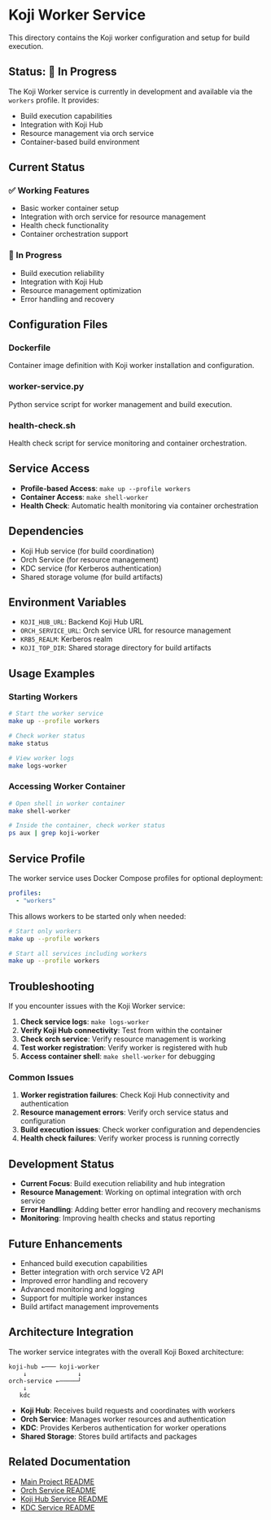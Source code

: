 # Koji Worker Service

This directory contains the Koji worker configuration and setup for build execution.

## Status: 🚧 In Progress

The Koji Worker service is currently in development and available via the `workers` profile. It provides:
- Build execution capabilities
- Integration with Koji Hub
- Resource management via orch service
- Container-based build environment

## Current Status

### ✅ Working Features
- Basic worker container setup
- Integration with orch service for resource management
- Health check functionality
- Container orchestration support

### 🚧 In Progress
- Build execution reliability
- Integration with Koji Hub
- Resource management optimization
- Error handling and recovery

## Configuration Files

### Dockerfile
Container image definition with Koji worker installation and configuration.

### worker-service.py
Python service script for worker management and build execution.

### health-check.sh
Health check script for service monitoring and container orchestration.

## Service Access

- **Profile-based Access**: `make up --profile workers`
- **Container Access**: `make shell-worker`
- **Health Check**: Automatic health monitoring via container orchestration

## Dependencies

- Koji Hub service (for build coordination)
- Orch Service (for resource management)
- KDC service (for Kerberos authentication)
- Shared storage volume (for build artifacts)

## Environment Variables

- `KOJI_HUB_URL`: Backend Koji Hub URL
- `ORCH_SERVICE_URL`: Orch service URL for resource management
- `KRB5_REALM`: Kerberos realm
- `KOJI_TOP_DIR`: Shared storage directory for build artifacts

## Usage Examples

### Starting Workers
```bash
# Start the worker service
make up --profile workers

# Check worker status
make status

# View worker logs
make logs-worker
```

### Accessing Worker Container
```bash
# Open shell in worker container
make shell-worker

# Inside the container, check worker status
ps aux | grep koji-worker
```

## Service Profile

The worker service uses Docker Compose profiles for optional deployment:

```yaml
profiles:
  - "workers"
```

This allows workers to be started only when needed:
```bash
# Start only workers
make up --profile workers

# Start all services including workers
make up --profile workers
```

## Troubleshooting

If you encounter issues with the Koji Worker service:

1. **Check service logs**: `make logs-worker`
2. **Verify Koji Hub connectivity**: Test from within the container
3. **Check orch service**: Verify resource management is working
4. **Test worker registration**: Verify worker is registered with hub
5. **Access container shell**: `make shell-worker` for debugging

### Common Issues

1. **Worker registration failures**: Check Koji Hub connectivity and authentication
2. **Resource management errors**: Verify orch service status and configuration
3. **Build execution issues**: Check worker configuration and dependencies
4. **Health check failures**: Verify worker process is running correctly

## Development Status

- **Current Focus**: Build execution reliability and hub integration
- **Resource Management**: Working on optimal integration with orch service
- **Error Handling**: Adding better error handling and recovery mechanisms
- **Monitoring**: Improving health checks and status reporting

## Future Enhancements

- Enhanced build execution capabilities
- Better integration with orch service V2 API
- Improved error handling and recovery
- Advanced monitoring and logging
- Support for multiple worker instances
- Build artifact management improvements

## Architecture Integration

The worker service integrates with the overall Koji Boxed architecture:

```
koji-hub ←─── koji-worker
    ↓              ↓
orch-service ←─────┘
    ↓
   kdc
```

- **Koji Hub**: Receives build requests and coordinates with workers
- **Orch Service**: Manages worker resources and authentication
- **KDC**: Provides Kerberos authentication for worker operations
- **Shared Storage**: Stores build artifacts and packages

## Related Documentation

- [Main Project README](../../README.md)
- [Orch Service README](../orch/README.md)
- [Koji Hub Service README](../koji-hub/README.md)
- [KDC Service README](../kdc/README.md)
